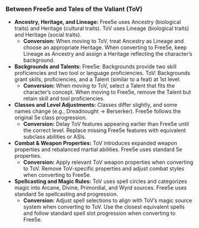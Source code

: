 ### Between Free5e and Tales of the Valiant (ToV)

- **Ancestry, Heritage, and Lineage:**
  Free5e uses Ancestry (biological traits) and Heritage (cultural traits).
  ToV uses Lineage (biological traits) and Heritage (social traits).
  - **Conversion:**
    When moving to ToV, treat Ancestry as Lineage and choose an appropriate Heritage.
    When converting to Free5e, keep Lineage as Ancestry and assign a Heritage reflecting the character’s background.
- **Backgrounds and Talents:**
  Free5e: Backgrounds provide two skill proficiencies and two tool or language proficiencies.
  ToV: Backgrounds grant skills, proficiencies, and a Talent (similar to a feat) at 1st level.
  - **Conversion:**
    When moving to ToV, select a Talent that fits the character’s concept.
    When moving to Free5e, remove the Talent but retain skill and tool proficiencies.
- **Classes and Level Adjustments:**
  Classes differ slightly, and some names change (e.g., Dreadnought → Berserker).
  Free5e follows the original 5e class progression.
  - **Conversion:**
    Delay ToV features appearing earlier than Free5e until the correct level.
    Replace missing Free5e features with equivalent subclass abilities or ASIs.
- **Combat & Weapon Properties:**
  ToV introduces expanded weapon properties and rebalanced martial abilities.
  Free5e uses standard 5e properties.
  - **Conversion:**
    Apply relevant ToV weapon properties when converting to ToV.
    Remove ToV-specific properties and adjust combat styles when converting to Free5e.
- **Spellcasting and Magic Rules:**
  ToV uses spell circles and categorizes magic into Arcane, Divine, Primordial, and Wyrd sources.
  Free5e uses standard 5e spellcasting and progression.
  - **Conversion:**
    Adjust spell selections to align with ToV’s magic source system when converting to ToV.
    Use the closest equivalent spells and follow standard spell slot progression when converting to Free5e.
